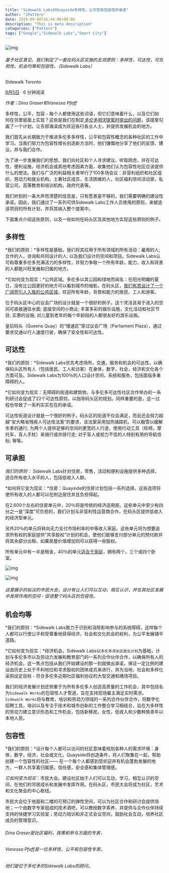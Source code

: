 ```yaml
---
title: "Sidewalk Labs对Quayside多样性，公平性和包容性的承诺"
author: "iPattern"
date: 2019-09-08T16:44:00+08:00
description: "This is meta description"
categories: ["Pattern"]
tags: ["Google","Sidewalk Labs","Smart City"]
---
```


![img](https://tva1.sinaimg.cn/large/006y8mN6gy1g6s7bnw6wpj319l0u0dyz.jpg)

###### 基于社区意见，我们制定了一套在码头区实施的五项原则：多样性，可达性，可负担性，机会均等和包容性。（Sidewalk Labs）

Sidewalk Toronto

[9月5日](https://medium.com/sidewalk-toronto/our-commitments-to-diversity-equity-and-inclusion-in-quayside-2495de06ba95?source=post_page-----2495de06ba95----------------------) · 6 分钟阅读

*作者：Dina Graser和Vanessa Pfaff*

多样性，公平，包容 - 每个人都使用这些词语，但它们意味着什么，以及它们如何在邻里层面上实现？这些是我们在制定[*多伦多明天*提案时提出的问题](https://www.sidewalktoronto.ca/)，该提案勾画了一个计划，让东部海滨成为欢迎各行各业人士，并提供发展机会的地方。

我们首先从长期致力于推进多伦多多样性，公平和包容性概念的各种社区的工作中学习。当我们努力为包容性增长创造新方法时，他们慷慨地分享了他们的反馈、建议，并与我们合作。

为了进一步发展我们的思想，我们向社区和个人寻求建议，听取顾虑，并在可达性，便利设施，经济机会或其他考虑因素方面，收集他们认为包容性社区应该提供什么的想法。我们与广泛的利益相关者举行了100多场会议：非营利组织和社区组织，劳动力和就业机构，土著社区成员，生活困难的人，社区福利空间活动家，私营公司，高等教育和培训机构，政府代表等。

我们听到的一条大声而清楚的信息是，只有愿景是不够的，我们需要明确的建设性承诺。因此，我们通过了一系列可供Sidewalk Labs工作人员使用的原则，来塑造该项目的所有计划，并将其纳入整个提案中。

下面重点介绍这些原则，以及一些如何在码头区及其他地方实现这些原则的例子。

## **多样性**

*我们的原则：*多样性是基础，我们将其应用于所有领域的所有活动：雇用的人; 合作的人，咨询和共同设计的人; 以及我们设计的空间和项目。Sidewalk Labs认可和尊重多伦多充满活力的多样性，并努力争取一个所有年龄，能力，收入和背景的人都能兴旺发展和归属的地方。

*它如何变为现实：*公共区域。多伦多以其公园和绿地而闻名：在阳光明媚的夏日，没有比公园更好的地方可以看到城市的缩影。在码头区，[我们有意设计了一个广阔而引人入胜的公共区域](https://medium.com/sidewalk-toronto/how-the-urban-design-for-quayside-evolved-in-response-to-public-feedback-b114d4bb0bad)，欢迎所有年龄，背景和能力的居民，工人和游客。

位于码头区中心的议会广场的设计就是一个很好的例子。这个灵活且易于进入的空间可直接通往水面; 底层空间的小商业; 丰富多彩的娱乐设施，文化活动和社区节目; 实惠的设施; 对儿童到老年的每个年龄段的人都很友好的游乐设施。

皇后码头（Queens Quay）的“慢速区”穿过议会广场（Parliament Plaza），通过要求交通以行人速度行驶，确保了安全性和可达性。

## **可达性**

*我们的原则：*Sidewalk Labs优先考虑场所，交通，服务和机会的可达性，以确保码头区所有人（包括居民，工人和访客）在身体，数字，社会，经济和文化各个方面可及。Sidewalk Labs为100％的人口设计空间，系统和服务，包括面临多重障碍的人。

*它如何变为现实：无障碍的街道和建筑物。与多伦多可达性社区合作举办的一系列研讨会促成了22个可达性原则，以指导码头区的规划。同样重要的是，这一过程也导致了一系列实实在在的承诺。

可达性街道设计就是一个很好的例子。码头区的街道不仅会满足，而且还会努力超越“安大略省残疾人可达性法案”的要求，该法案采用加热铺路机，可以融雪以缓解冬季的通行; 为两个人提供足够的空间的更宽的人行道，使用行动工具（轮椅，摩托车，盲人手杖）来骑行或并排行走; 对于盲人或视力不佳的人特别有用的导航信标; 等等。

## **可承担**

*我们的原则：* Sidewalk Labs针对住房，零售，活动和便利设施提供多种选择，适合所有收入水平的人，包括低收入人群。

*如何将它变为现实：*住房：Quayside的住房计划包括一系列选择，这些选项将使所有收入的人都可以在附近居住并且负担得起。

在2,600个左右的住房单元中，20％将是传统的经济适用房。这些单元中至少有四分之一是“深度”可负担的，我们计划与非营利性运营商合作，在码头区提供低收入的经济型单元。

另外20％的单元将转向无力支付市场利率的中等收入家庭。这些单元将为想要追求所有权的家庭提供“共享股权”计划的机会，使他们能够支付部分单元的预付款并将其余部分出租，如果房屋价值增加则可以获得一些股权。

所有单元中有一半是租金，40％的单元[适合于家庭](https://medium.com/sidewalk-toronto/expanding-downtown-living-options-for-families-aaff840a78a0)，拥有两个，三个或四个卧室。

![img](https://tva1.sinaimg.cn/large/006y8mN6gy1g6s7aezrrgj301o0150mu.jpg)

![img](https://tva1.sinaimg.cn/large/006y8mN6gy1g6s7amyupmj317c0u0dvp.jpg)

###### 这里展示的拟议的市民大会，设计有让人们可以互动，相互认识，并在其社区发展中发挥作用的空间 - 促进整个码头区的包容性。

## **机会均等**

*我们的原则：*Sidewalk Labs致力于识别和消除影响参与的系统障碍，这样每个人都可以行使公平和受尊重地获得经济，社会和文化机会的权利，为公平发展铺平道路。

*它如何变为现实：*经济机会。Sidewalk Labs以`多伦多滨水区就业计划`为基础，计划与多伦多市以及劳动力发展和教育部门的一系列合作伙伴合作，以确保所有人的经济机会。这一焦点包括从我们开始建设的那一刻就做出承诺，保证一定比例的建设由历史上处于不利地位和寻求股权的团体成员来进行，并为当地，社会和多样化采购设定目标 - 符合多伦多近期社区福利协议的大型交通和赌场项目。

我们的经济发展计划还侧重于为所有多伦多人创造高质量的工作机会，其中包括名为`Sidewalk Works`的包容性人才管道，旨在支持现场雇主满足实时需求。`Sidewalk Works`将与教育，培训和劳动力领域的一系列合作伙伴合作，将数字化招聘工具，培训以及专注于技术和城市创新的工作整合学习相结合，旨在为多样性的劳动力建立意识形态和工作机会，包括新移民，女性，低收入和少数种族青年以本地人民。

## **包容性**

*我们的原则：*设计每个人都可以访问的社区意味着规划各种人的需求环境：身体，数字，经济，社会或文化。Quayside将创造条件，将人们聚集在一起，帮助创建一个包容性的社区—— 在一个每个人都感到受欢迎并有机会蓬勃发展的地方，一群人共享着归属感，信任感，安全感和集体管理感。

*它如何变为现实*：市民大会。建设社区始于人们可以互动，学习，相互认识的空间，在他们的邻居成长和发展中发挥作用。在码头区，市民大会将成为社区，艺术和文化聚会的中心枢纽。

市民大会位于地面和二楼的可预订的弹性空间，可以为社区合作和研讨会提供场地；一个由数字专家组成的技术酒吧，可以教授数字素养，并提供与合作伙伴持续支持的快捷学习实验室；劳动力培训和非正式会议空间，鼓励社会互动，培养社区成员的管理意识。



###### *Dina Graser是社区福利，政策和参与方面的专家，*

###### *Vanessa Pfaff是一位多样性，公平和包容性专家。*

###### *他们是位于多伦多的Sidewalk Labs的顾问。*


